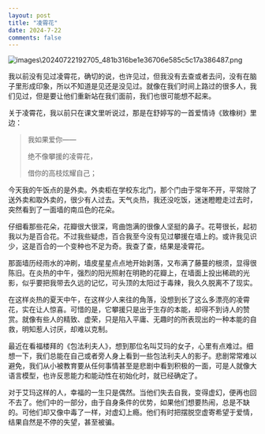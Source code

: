 ```yaml
---
layout: post
title: "凌霄花"
date: 2024-7-22
comments: false
---
```


![images\20240722192705_481b316be1e36706e585c5c17a386487.png](https://jekyll-1251110281.file.myqcloud.com/images%5C20240722192705_481b316be1e36706e585c5c17a386487.png)


我以前没有见过凌霄花，确切的说，也许见过，但我没有去查或者去问，没有在脑子里形成印象，所以不知道是见还是没见过。就像在我们时间上路过的很多人，我们见过，但是要让他们重新站在我们面前，我们也很可能想不起来。

关于凌霄花，我以前只在课文里听说过，那是在舒婷写的一首爱情诗《致橡树》里边：

> 我如果爱你——
> 
> 绝不像攀援的凌霄花，
> 
> 借你的高枝炫耀自己；

今天我的午饭点的是外卖。外卖柜在学校东北门，那个门由于常年不开，平常除了送外卖和取外卖的，很少有人过去。天气炎热，我还没吃饭，迷迷瞪瞪走过去时，突然看到了一面墙的南瓜色的花朵。

仔细看那些花朵，花瓣很大很深，弯曲饱满的很像人坚挺的鼻子。花萼很长，起初我以为是百合花。不过我些疑虑，百合我至今没有见过攀援在墙上的。或许我见识少，这是百合的一个变种也不足为奇。我查了查，结果是凌霄花。

那面墙历经雨水的冲刷，墙皮星星点点地开始剥落，又布满了藤蔓的根须，显得很陈旧。在炎热的中午，强烈的阳光照射在明艳的花瓣上，在墙面上投出稀疏的光影，似乎要把我带去久远的记忆，可头顶的太阳过于毒辣，我久久脱离不了现实。

在这样炎热的夏天中午，在这样少人来往的角落，没想到长了这么多漂亮的凌霄花，实在让人惊喜。可惜的是，它攀援只是出于生存的本能，却得不到诗人的赞赏。就像有些人的精致、虚荣，只是陷入平庸、无趣时的所表现出的一种本能的自救，明知惹人讨厌，却难以克制。

最近在看福楼拜的《包法利夫人》，想到那位名叫艾玛的女子，心里有点难过。细想一下，我们总能在自己或者旁人身上看到一些包法利夫人的影子。悲剧常常难以避免，我们从小被教育要从任何事情甚至是悲剧中看到积极的一面，可是人就像大语言模型，也许反思能力和能动性在初始化时，就已经确定了。

对于艾玛这样的人，幸福的一生只是偶然。当他们失去自我，变得虚幻，便再也回不去了。他们中的一部分，由于自身条件的优势，如果他们想要热闹，总是不缺的。可他们却又像中毒了一样，对虚幻上瘾。他们有时把摆脱空虚寄希望于爱情，结果自然是不停的失望，甚至被骗。